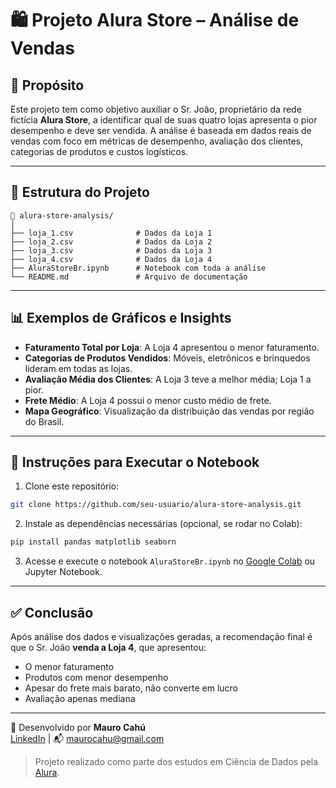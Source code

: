 
# 🛍️ Projeto Alura Store – Análise de Vendas

## 🎯 Propósito

Este projeto tem como objetivo auxiliar o Sr. João, proprietário da rede fictícia **Alura Store**, a identificar qual de suas quatro lojas apresenta o pior desempenho e deve ser vendida. A análise é baseada em dados reais de vendas com foco em métricas de desempenho, avaliação dos clientes, categorias de produtos e custos logísticos.

---

## 📂 Estrutura do Projeto

```
📁 alura-store-analysis/
│
├── loja_1.csv              # Dados da Loja 1
├── loja_2.csv              # Dados da Loja 2
├── loja_3.csv              # Dados da Loja 3
├── loja_4.csv              # Dados da Loja 4
├── AluraStoreBr.ipynb      # Notebook com toda a análise
└── README.md               # Arquivo de documentação
```

---

## 📊 Exemplos de Gráficos e Insights

- **Faturamento Total por Loja**: A Loja 4 apresentou o menor faturamento.
- **Categorias de Produtos Vendidos**: Móveis, eletrônicos e brinquedos lideram em todas as lojas.
- **Avaliação Média dos Clientes**: A Loja 3 teve a melhor média; Loja 1 a pior.
- **Frete Médio**: A Loja 4 possui o menor custo médio de frete.
- **Mapa Geográfico**: Visualização da distribuição das vendas por região do Brasil.

---

## 🧪 Instruções para Executar o Notebook

1. Clone este repositório:
```bash
git clone https://github.com/seu-usuario/alura-store-analysis.git
```

2. Instale as dependências necessárias (opcional, se rodar no Colab):
```bash
pip install pandas matplotlib seaborn
```

3. Acesse e execute o notebook `AluraStoreBr.ipynb` no [Google Colab](https://colab.research.google.com/) ou Jupyter Notebook.

---

## ✅ Conclusão

Após análise dos dados e visualizações geradas, a recomendação final é que o Sr. João **venda a Loja 4**, que apresentou:

- O menor faturamento
- Produtos com menor desempenho
- Apesar do frete mais barato, não converte em lucro
- Avaliação apenas mediana

---

📧 Desenvolvido por **Mauro Cahú**  
[LinkedIn](https://www.linkedin.com/in/mauro-cahu-159a05273/) | 📬 maurocahu@gmail.com

> Projeto realizado como parte dos estudos em Ciência de Dados pela [Alura](https://www.alura.com.br/).
